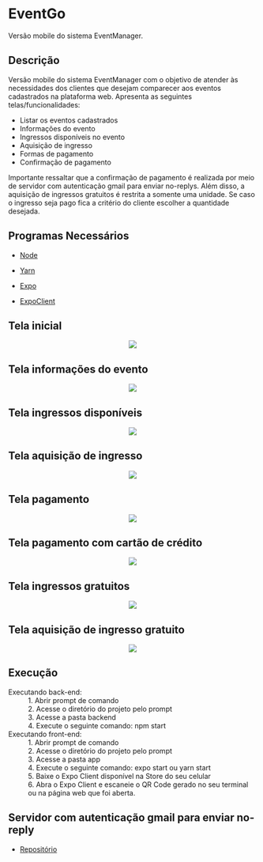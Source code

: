 # EventGo
Versão mobile do sistema EventManager.

## Descrição

Versão mobile do sistema EventManager com o objetivo de atender às necessidades dos clientes que desejam comparecer aos eventos cadastrados na plataforma web.
Apresenta as seguintes telas/funcionalidades:

* Listar os eventos cadastrados
* Informações do evento
* Ingressos disponíveis no evento
* Aquisição de ingresso
* Formas de pagamento 
* Confirmação de pagamento

Importante ressaltar que a confirmação de pagamento é realizada por meio de servidor com autenticação gmail para enviar no-replys. Além disso,
a aquisição de ingressos gratuitos é restrita a somente uma unidade. Se caso o ingresso seja pago fica a critério do cliente
escolher a quantidade desejada.

## Programas Necessários  

  - [Node](https://nodejs.org/en/download/)
  + [Yarn](https://classic.yarnpkg.com/pt-BR/docs/install/#windows-stable)
  - [Expo](https://docs.expo.io/versions/v37.0.0/get-started/installation/)  
  + [ExpoClient](https://play.google.com/store/apps/details?id=host.exp.exponent&hl=pt_BR)
  
## Tela inicial

<p align="center">
  <img src="https://github.com/arthurmdros/EventGo/blob/master/index.png">
</p>

## Tela informações do evento

<p align="center">
  <img src="https://github.com/arthurmdros/EventGo/blob/master/event_detail.png">
</p>

## Tela ingressos disponíveis

<p align="center">
  <img src="https://github.com/arthurmdros/EventGo/blob/master/ticket_list.png">
</p>

## Tela aquisição de ingresso

<p align="center">
  <img src="https://github.com/arthurmdros/EventGo/blob/master/buy_ticket.png">
</p>


## Tela pagamento

<p align="center">
  <img src="https://github.com/arthurmdros/EventGo/blob/master/payment.png">
</p>


## Tela pagamento com cartão de crédito

<p align="center">
  <img src="https://github.com/arthurmdros/EventGo/blob/master/payment_card.png">
</p>

## Tela ingressos gratuitos

<p align="center">
  <img src="https://github.com/arthurmdros/EventGo/blob/master/free_list.png">
</p>

## Tela aquisição de ingresso gratuito

<p align="center">
  <img src="https://github.com/arthurmdros/EventGo/blob/master/free_ticket.png">
</p>

## Execução
  
<dl>
  <dt>Executando back-end:</dt>
  <dd>1. Abrir prompt de comando</dd>
  <dd>2. Acesse o diretório do projeto pelo prompt</dd>
  <dd>3. Acesse a pasta backend</dd>
  <dd>4. Execute o seguinte comando: npm start</dd>


  <dt>Executando front-end:</dt>
  <dd>1. Abrir prompt de comando</dd>
  <dd>2. Acesse o diretório do projeto pelo prompt</dd>
  <dd>3. Acesse a pasta app</dd>
  <dd>4. Execute o seguinte comando: expo start ou  yarn start</dd>
  <dd>5. Baixe o Expo Client disponível na Store do seu celular</dd>
  <dd>6. Abra o Expo Client e escaneie o QR Code gerado no seu terminal ou na página web que foi aberta.</dd>
</dl>

## Servidor com autenticação gmail para enviar no-reply

- [Repositório](https://github.com/arthurmdros/server_nodemailer)
